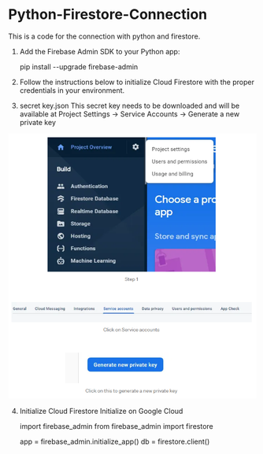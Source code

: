 # Python-Firestore-Connection
This is a code for the connection with python and firestore.

1. Add the Firebase Admin SDK to your Python app:
    
    pip install --upgrade firebase-admin

2. Follow the instructions below to initialize Cloud Firestore with the proper credentials in your environment.

3. secret key.json
    This secret key needs to be downloaded and will be available at Project Settings -> Service Accounts -> Generate a new private key

![](service_accounts.png)

4. Initialize Cloud Firestore
    Initialize on Google Cloud

    import firebase_admin
    from firebase_admin import firestore

    app = firebase_admin.initialize_app()
    db = firestore.client()